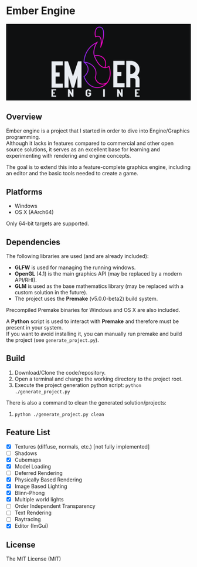 # Ember Engine
![Alt text](./Data/images/ember_banner.png "Ember Logo")

## Overview
Ember engine is a project that I started in order to dive into Engine/Graphics programming. \
Although it lacks in features compared to commercial and other open source solutions, it serves as an excellent base
for learning and experimenting with rendering and engine concepts.

The goal is to extend this into a feature-complete graphics engine, including an editor and the basic tools needed to create a game.

## Platforms
* Windows
* OS X (AArch64)

Only 64-bit targets are supported.

## Dependencies
The following libraries are used (and are already included):
* **GLFW** is used for managing the running windows.
* **OpenGL** (4.1) is the main graphics API (may be replaced by a modern API/RHI).
* **GLM** is used as the base mathematics library (may be replaced with a custom solution in the future).
* The project uses the **Premake** (v5.0.0-beta2) build system.

Precompiled Premake binaries for Windows and OS X are also included.

A **Python** script is used to interact with **Premake** and therefore must be present in your system. \
If you want to avoid installing it, you can manually run premake and build the project (see  `generate_project.py`).

## Build
1. Download/Clone the code/repository.
2. Open a terminal and change the working directory to the project root.
3. Execute the project generation python script: `python ./generate_project.py`

There is also a command to clean the generated solution/projects:
1. `python ./generate_project.py clean` 

## Feature List
- [x] Textures (diffuse, normals, etc.) [not fully implemented]
- [ ] Shadows
- [x] Cubemaps
- [x] Model Loading
- [ ] Deferred Rendering
- [x] Physically Based Rendering
- [x] Image Based Lighting
- [x] Blinn-Phong
- [x] Multiple world lights
- [ ] Order Independent Transparency
- [ ] Text Rendering
- [ ] Raytracing
- [x] Editor (ImGui)

## License
The MIT License (MIT) 
